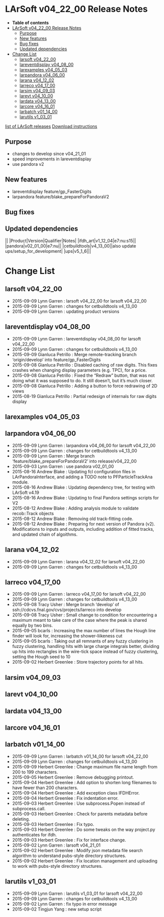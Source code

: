 LArSoft v04_22_00 Release Notes
======================================================================

-   **Table of contents**
-   [LArSoft v04_22_00 Release Notes](#LArSoft-v04_22_00-Release-Notes)
    -   [Purpose](#Purpose)
    -   [New features](#New-features)
    -   [Bug fixes](#Bug-fixes)
    -   [Updated dependencies](#Updated-dependencies)
-   [Change List](#Change-List)
    -   [larsoft v04_22_00](#larsoft-v04_22_00)
    -   [lareventdisplay v04_08_00](#lareventdisplay-v04_08_00)
    -   [larexamples v04_05_03](#larexamples-v04_05_03)
    -   [larpandora v04_06_00](#larpandora-v04_06_00)
    -   [larana v04_12_02](#larana-v04_12_02)
    -   [larreco v04_17_00](#larreco-v04_17_00)
    -   [larsim v04_09_03](#larsim-v04_09_03)
    -   [larevt v04_10_00](#larevt-v04_10_00)
    -   [lardata v04_13_00](#lardata-v04_13_00)
    -   [larcore v04_16_01](#larcore-v04_16_01)
    -   [larbatch v01_14_00](#larbatch-v01_14_00)
    -   [larutils v1_03_01](#larutils-v1_03_01)

[list of LArSoft releases](LArSoft_release_list)
[Download instructions](http://scisoft.fnal.gov/scisoft/bundles/larsoft/v04_22_00/larsoft-v04_22_00.html)

Purpose
--------------------

-   changes to develop since v04_21_01
-   speed improvements in lareventdisplay
-   use pandora v2

New features
------------------------------

-   lareventdisplay feature/gp_FasterDigits
-   larpandora feature/blake_prepareForPandoraV2

Bug fixes
------------------------

Updated dependencies
----------------------------------------------

||
|Product|Version|Qualifier|Notes|
|ifdh_art|v1_12_04|e7:nu:s15||
|pandora|v02_01_00|e7:nu||
|cetbuildtools|v4_13_00||also update ups/setup_for_development|
|ups|v5_1_6|||

Change List
============================

larsoft v04_22_00
------------------------------------------

-   2015-09-09 Lynn Garren : larsoft v04_22_00 for larsoft v04_22_00
-   2015-09-09 Lynn Garren : changes for cetbuildtools v4_13_00
-   2015-09-09 Lynn Garren : updating product versions

lareventdisplay v04_08_00
----------------------------------------------------------

-   2015-09-09 Lynn Garren : lareventdisplay v04_08_00 for larsoft v04_22_00
-   2015-09-09 Lynn Garren : changes for cetbuildtools v4_13_00
-   2015-09-09 Gianluca Petrillo : Merge remote-tracking branch ‘origin/develop’ into feature/gp_FasterDigits
-   2015-09-08 Gianluca Petrillo : Disabled caching of raw digits. This fixes crashes when changing display parameters (e.g. TPC), for a price.
-   2015-09-08 Gianluca Petrillo : Fixed the “Redraw” button, that was not doing what it was supposed to do. It still doesn’t, but it’s much closer.
-   2015-09-08 Gianluca Petrillo : Adding a button to force redrawing of 2D views
-   2015-08-19 Gianluca Petrillo : Partial redesign of internals for raw digits display

larexamples v04_05_03
--------------------------------------------------

larpandora v04_06_00
------------------------------------------------

-   2015-09-09 Lynn Garren : larpandora v04_06_00 for larsoft v04_22_00
-   2015-09-09 Lynn Garren : changes for cetbuildtools v4_13_00
-   2015-09-09 Lynn Garren : Merge branch ‘feature/blake_prepareForPandoraV2’ into release/v04_22_00
-   2015-09-03 Lynn Garren : use pandora v02_01_00
-   2015-08-16 Andrew Blake : Updating fcl configuration files in LArPandoraInterface, and adding a TODO note to PFParticleTrackAna module.
-   2015-08-16 Andrew Blake : Updating dependency tree, for testing with LArSoft v4.19
-   2015-08-16 Andrew Blake : Updating to final Pandora settings scripts for V2
-   2015-08-12 Andrew Blake : Adding analysis module to validate recob::Track objects
-   2015-08-12 Andrew Blake : Removing old track-fitting code.
-   2015-08-12 Andrew Blake : Preparing for next version of Pandora (v2). Modifications to inputs and outputs, including addition of fitted tracks, and updated chain of algoithms.

larana v04_12_02
----------------------------------------

-   2015-09-09 Lynn Garren : larana v04_12_02 for larsoft v04_22_00
-   2015-09-09 Lynn Garren : changes for cetbuildtools v4_13_00

larreco v04_17_00
------------------------------------------

-   2015-09-09 Lynn Garren : larreco v04_17_00 for larsoft v04_22_00
-   2015-09-09 Lynn Garren : changes for cetbuildtools v4_13_00
-   2015-09-08 Tracy Usher : Merge branch ‘develop’ of ssh://cdcvs.fnal.gov/cvs/projects/larreco into develop
-   2015-09-08 Tracy Usher : Small change to condition for encountering a maximum meant to take care of the case where the peak is shared equally by two bins.
-   2015-09-05 bcarls : Increasing the max number of lines the Hough line finder will look for, increasing the shower-liikeness cut
-   2015-09-05 bcarls : Taking out all remnants of any fuzzy clustering in fuzzy clustering, handling hits with large charge integrals better, dividing up hits into rectangles in the wire-tick space instead of fuzzy clustering, setting the Hough seed to 10
-   2015-09-02 Herbert Greenlee : Store trajectory points for all hits.

larsim v04_09_03
----------------------------------------

larevt v04_10_00
----------------------------------------

lardata v04_13_00
------------------------------------------

larcore v04_16_01
------------------------------------------

larbatch v01_14_00
--------------------------------------------

-   2015-09-09 Lynn Garren : larbatch v01_14_00 for larsoft v04_22_00
-   2015-09-09 Lynn Garren : changes for cetbuildtools v4_13_00
-   2015-09-09 Herbert Greenlee : Change maximum file name length from 200 to 199 characters.
-   2015-09-05 Herbert Greenlee : Remove debugging printout.
-   2015-09-04 Herbert Greenlee : Add option to shorten long filenames to have fewer than 200 characters.
-   2015-09-04 Herbert Greenlee : Add exception class IFDHError.
-   2015-09-04 Herbert Greenlee : Fix indentation error.
-   2015-09-03 Herbert Greenlee : Use subprocess.Popen instead of subprocess.call.
-   2015-09-03 Herbert Greenlee : Check for parents metadata before deleting.
-   2015-09-03 Herbert Greenlee : Fix typo.
-   2015-09-03 Herbert Greenlee : Do some tweaks on the way project.py authenticates for ifdh.
-   2015-09-03 Herbert Greenlee : Fix for interface change.
-   2015-09-02 Lynn Garren : larsoft v04_21_01
-   2015-09-02 Herbert Greenlee : Modify json metadata file search algorithm to understand pubs-style directory structures.
-   2015-09-02 Herbert Greenlee : Fix location management and uploading to work with pubs-style directory structures.

larutils v1_03_01
------------------------------------------

-   2015-09-09 Lynn Garren : larutils v1_03_01 for larsoft v04_22_00
-   2015-09-09 Lynn Garren : changes for cetbuildtools v4_13_00
-   2015-09-02 Lynn Garren : fix typo in error message
-   2015-09-02 Tingjun Yang : new setup script
